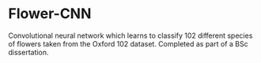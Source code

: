 # Flower-CNN
Convolutional neural network which learns to classify 102 different species of flowers taken from the Oxford 102 dataset. Completed as part of a BSc dissertation.
